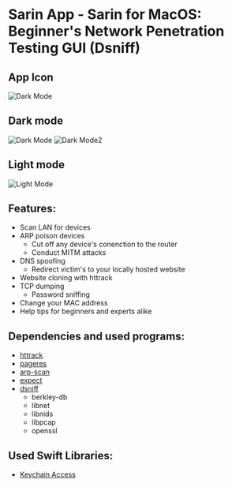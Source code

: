 # Sarin App - Sarin for MacOS: Beginner's Network Penetration Testing GUI (Dsniff)
## App Icon
![Dark Mode](https://i.imgur.com/Q9h3xOf.png)
## Dark mode
![Dark Mode](https://i.imgur.com/7oYbA9l.png)
![Dark Mode2](https://i.imgur.com/XVifik0.png)
## Light mode
![Light Mode](https://i.imgur.com/d3kFdJH.png)

## Features:
- Scan LAN for devices
- ARP poison devices
  - Cut off any device's conenction to the router
  - Conduct MITM attacks
- DNS spoofing
  - Redirect victim's to your locally hosted website
 - Website cloning with httrack
- TCP dumping
  - Password sniffing
- Change your MAC address
- Help tips for beginners and experts alike

## Dependencies and used programs:
- [httrack](https://www.httrack.com)
- [pageres](https://github.com/sindresorhus/pageres-cli)
- [arp-scan](https://github.com/royhills/arp-scan)
- [expect](https://manpages.debian.org/stretch/expect/index.html)
- [dsniff](https://github.com/ggreer/dsniff)
  - berkley-db
  - libnet
  - libnids
  - libpcap 
  - openssl 

## Used Swift Libraries:
- [Keychain Access](https://github.com/kishikawakatsumi/KeychainAccess)
